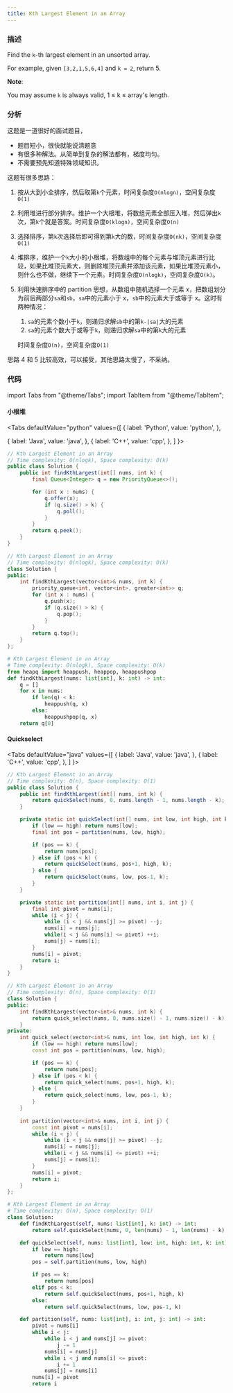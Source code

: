 ```yaml
---
title: Kth Largest Element in an Array
---
```


### 描述

Find the `k`-th largest element in an unsorted array.

For example, given `[3,2,1,5,6,4]` and `k = 2`, return 5.

**Note**:

You may assume `k` is always valid, 1 ≤ k ≤ array's length.

### 分析

这题是一道很好的面试题目，

- 题目短小，很快就能说清题意
- 有很多种解法。从简单到复杂的解法都有，梯度均匀。
- 不需要预先知道特殊领域知识。

这题有很多思路：

1. 按从大到小全排序，然后取第`k`个元素，时间复杂度`O(nlogn)`，空间复杂度`O(1)`
1. 利用堆进行部分排序。维护一个大根堆，将数组元素全部压入堆，然后弹出`k`次，第`k`个就是答案。时间复杂度`O(klogn)`，空间复杂度`O(n)`
1. 选择排序，第`k`次选择后即可得到第`k`大的数，时间复杂度`O(nk)`，空间复杂度`O(1)`
1. 堆排序，维护一个`k`大小的小根堆，将数组中的每个元素与堆顶元素进行比较，如果比堆顶元素大，则删除堆顶元素并添加该元素，如果比堆顶元素小，则什么也不做，继续下一个元素。时间复杂度`O(nlogk)`，空间复杂度`O(k)`。
1. 利用快速排序中的 partition 思想，从数组中随机选择一个元素 x，把数组划分为前后两部分`sa`和`sb`，`sa`中的元素小于 x，`sb`中的元素大于或等于 x。这时有两种情况：

   1. `sa`的元素个数小于`k`，则递归求解`sb`中的第`k-|sa|`大的元素
   1. `sa`的元素个数大于或等于`k`，则递归求解`sa`中的第`k`大的元素

   时间复杂度`O(n)`，空间复杂度`O(1)`

思路 4 和 5 比较高效，可以接受，其他思路太慢了，不采纳。

### 代码

import Tabs from "@theme/Tabs";
import TabItem from "@theme/TabItem";

#### 小根堆

<Tabs
defaultValue="python"
values={[
{ label: 'Python', value: 'python', },

{ label: 'Java', value: 'java', },
{ label: 'C++', value: 'cpp', },
]
}>
<TabItem value="java">

```java
// Kth Largest Element in an Array
// Time complexity: O(nlogk), Space complexity: O(k)
public class Solution {
    public int findKthLargest(int[] nums, int k) {
        final Queue<Integer> q = new PriorityQueue<>();

        for (int x : nums) {
            q.offer(x);
            if (q.size() > k) {
                q.poll();
            }
        }
        return q.peek();
    }
}
```

</TabItem>
<TabItem value="cpp">

```cpp
// Kth Largest Element in an Array
// Time complexity: O(nlogk), Space complexity: O(k)
class Solution {
public:
    int findKthLargest(vector<int>& nums, int k) {
        priority_queue<int, vector<int>, greater<int>> q;
        for (int x : nums) {
            q.push(x);
            if (q.size() > k) {
                q.pop();
            }
        }
        return q.top();
    }
};
```

</TabItem>

<TabItem value="python">

```python
# Kth Largest Element in an Array
# Time complexity: O(nlogk), Space complexity: O(k)
from heapq import heappush, heappop, heappushpop
def findKthLargest(nums: list[int], k: int) -> int:
    q = []
    for x in nums:
        if len(q) < k:
            heappush(q, x)
        else:
            heappushpop(q, x)
    return q[0]
```

</TabItem>
</Tabs>

#### Quickselect

<Tabs
defaultValue="java"
values={[
{ label: 'Java', value: 'java', },
{ label: 'C++', value: 'cpp', },
]
}>
<TabItem value="java">

```java
// Kth Largest Element in an Array
// Time complexity: O(n), Space complexity: O(1)
public class Solution {
    public int findKthLargest(int[] nums, int k) {
        return quickSelect(nums, 0, nums.length - 1, nums.length - k);
    }

    private static int quickSelect(int[] nums, int low, int high, int k) {
        if (low == high) return nums[low];
        final int pos = partition(nums, low, high);

        if (pos == k) {
            return nums[pos];
        } else if (pos < k) {
            return quickSelect(nums, pos+1, high, k);
        } else {
            return quickSelect(nums, low, pos-1, k);
        }
    }

    private static int partition(int[] nums, int i, int j) {
        final int pivot = nums[i];
        while (i < j) {
            while (i < j && nums[j] >= pivot) --j;
            nums[i] = nums[j];
            while(i < j && nums[i] <= pivot) ++i;
            nums[j] = nums[i];
        }
        nums[i] = pivot;
        return i;
    }
}
```

</TabItem>
<TabItem value="cpp">

```cpp
// Kth Largest Element in an Array
// Time complexity: O(n), Space complexity: O(1)
class Solution {
public:
    int findKthLargest(vector<int>& nums, int k) {
        return quick_select(nums, 0, nums.size() - 1, nums.size() - k);
    }
private:
    int quick_select(vector<int>& nums, int low, int high, int k) {
        if (low == high) return nums[low];
        const int pos = partition(nums, low, high);

        if (pos == k) {
            return nums[pos];
        } else if (pos < k) {
            return quick_select(nums, pos+1, high, k);
        } else {
            return quick_select(nums, low, pos-1, k);
        }
    }
    
    int partition(vector<int>& nums, int i, int j) {
        const int pivot = nums[i];
        while (i < j) {
            while (i < j && nums[j] >= pivot) --j;
            nums[i] = nums[j];
            while(i < j && nums[i] <= pivot) ++i;
            nums[j] = nums[i];
        }
        nums[i] = pivot;
        return i;
    }
};
```

</TabItem>

<TabItem value="python">

```python
# Kth Largest Element in an Array
# Time complexity: O(n), Space complexity: O(1)
class Solution:
    def findKthLargest(self, nums: list[int], k: int) -> int:
        return self.quickSelect(nums, 0, len(nums) - 1, len(nums) - k)

    def quickSelect(self, nums: list[int], low: int, high: int, k: int) -> int:
        if low == high:
            return nums[low]
        pos = self.partition(nums, low, high)

        if pos == k:
            return nums[pos]
        elif pos < k:
            return self.quickSelect(nums, pos+1, high, k)
        else:
            return self.quickSelect(nums, low, pos-1, k)

    def partition(self, nums: list[int], i: int, j: int) -> int:
        pivot = nums[i]
        while i < j:
            while i < j and nums[j] >= pivot:
                j -= 1
            nums[i] = nums[j]
            while i < j and nums[i] <= pivot:
                i += 1
            nums[j] = nums[i]
        nums[i] = pivot
        return i
```

</TabItem>
</Tabs>
